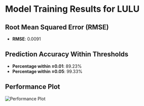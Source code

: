 # Model Training Results for LULU

## Root Mean Squared Error (RMSE)
- **RMSE**: 0.0091

## Prediction Accuracy Within Thresholds
- **Percentage within ±0.01**: 89.23%
- **Percentage within ±0.05**: 99.33%

## Performance Plot
![Performance Plot](../imgs/LULU.png)
